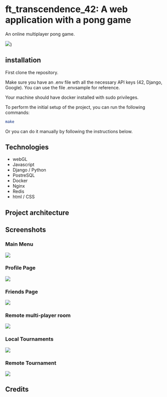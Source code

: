 # ft_transcendence_42: A web application with a pong game
An online multiplayer pong game.

![](https://github.com/Makasabi/ft_transcendence_42/blob/main/README/arena.gif))

## installation
First clone the repository.

Make sure you have an .env file wth all the necessary API keys (42, Django, Google).
You can use the file .envsample for reference.

Your machine should have docker installed with sudo privileges.

To perform the initial setup of the project, you can run the following commands:
```bash
make
```

Or you can do it manually by following the instructions below.


## Technologies
- webGL
- Javascript
- Django / Python
- PostreSQL
- Docker
- Nginx
- Redis
- html / CSS

## Project architecture

## Screenshots

### Main Menu
![](https://github.com/Makasabi/ft_transcendence_42/blob/main/README/main_menu.png)

### Profile Page
![](https://github.com/Makasabi/ft_transcendence_42/blob/main/README/profile_page.png)

### Friends Page
![](https://github.com/Makasabi/ft_transcendence_42/blob/main/README/friends.png)

### Remote multi-player room
![](https://github.com/Makasabi/ft_transcendence_42/blob/main/README/remote_room.png)

### Local Tournaments
![](https://github.com/Makasabi/ft_transcendence_42/blob/main/README/local_tournament.png)

### Remote Tournament
![](https://github.com/Makasabi/ft_transcendence_42/blob/main/README/remote_tournament.png)

## Credits
